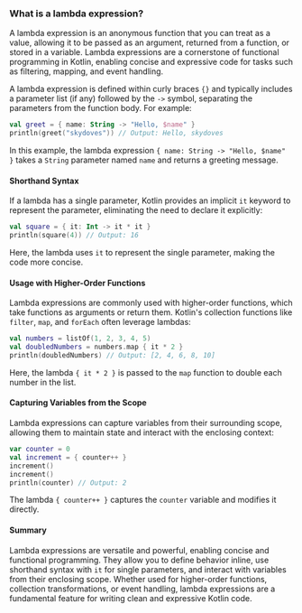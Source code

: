 ### What is a lambda expression?

A lambda expression is an anonymous function that you can treat as a value, allowing it to be passed as an argument, returned from a function, or stored in a variable. Lambda expressions are a cornerstone of functional programming in Kotlin, enabling concise and expressive code for tasks such as filtering, mapping, and event handling.

A lambda expression is defined within curly braces `{}` and typically includes a parameter list (if any) followed by the `->` symbol, separating the parameters from the function body. For example:

```kotlin
val greet = { name: String -> "Hello, $name" }
println(greet("skydoves")) // Output: Hello, skydoves
```

In this example, the lambda expression `{ name: String -> "Hello, $name" }` takes a `String` parameter named `name` and returns a greeting message.

#### Shorthand Syntax

If a lambda has a single parameter, Kotlin provides an implicit `it` keyword to represent the parameter, eliminating the need to declare it explicitly:

```kotlin
val square = { it: Int -> it * it }
println(square(4)) // Output: 16
```

Here, the lambda uses `it` to represent the single parameter, making the code more concise.

#### Usage with Higher-Order Functions

Lambda expressions are commonly used with higher-order functions, which take functions as arguments or return them. Kotlin's collection functions like `filter`, `map`, and `forEach` often leverage lambdas:

```kotlin
val numbers = listOf(1, 2, 3, 4, 5)
val doubledNumbers = numbers.map { it * 2 }
println(doubledNumbers) // Output: [2, 4, 6, 8, 10]
```

Here, the lambda `{ it * 2 }` is passed to the `map` function to double each number in the list.

#### Capturing Variables from the Scope

Lambda expressions can capture variables from their surrounding scope, allowing them to maintain state and interact with the enclosing context:

```kotlin
var counter = 0
val increment = { counter++ }
increment()
increment()
println(counter) // Output: 2
```

The lambda `{ counter++ }` captures the `counter` variable and modifies it directly.

#### Summary

Lambda expressions are versatile and powerful, enabling concise and functional programming. They allow you to define behavior inline, use shorthand syntax with `it` for single parameters, and interact with variables from their enclosing scope. Whether used for higher-order functions, collection transformations, or event handling, lambda expressions are a fundamental feature for writing clean and expressive Kotlin code.